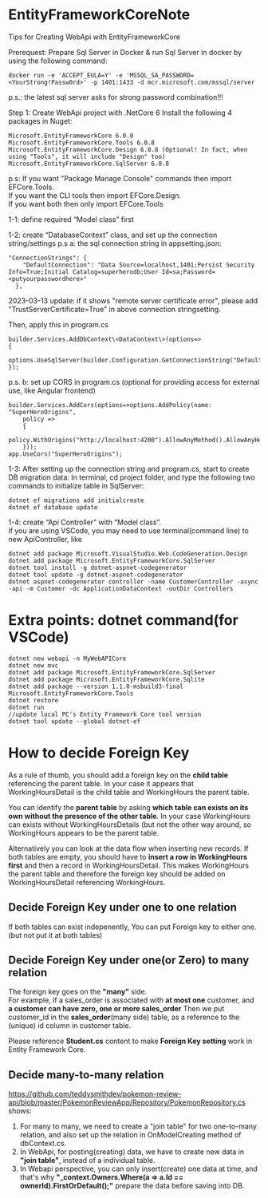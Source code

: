 # EntityFrameworkCoreNote
Tips for Creating WebApi with EntityFrameworkCore 

Prerequest: Prepare Sql Server in Docker & run Sql Server in docker by using the following command:    
```
docker run -e 'ACCEPT_EULA=Y' -e 'MSSQL_SA_PASSWORD=<YourStrong!Passw0rd>' -p 1401:1433 -d mcr.microsoft.com/mssql/server
```
p.s.: the latest sql server asks for strong password combination!!! 

Step 1: Create WebApi project with .NetCore 6 
Install the following 4 packages in Nuget: 
```
Microsoft.EntityFrameworkCore 6.0.8 
Microsoft.EntityFrameworkCore.Tools 6.0.8 
Microsoft.EntityFrameworkCore.Design 6.0.8 (Optional! In fact, when using "Tools", it will include "Design" too)
Microsoft.EntityFrameworkCore.SqlServer 6.0.8 
```
p.s: If you want "Package Manage Console" commands then import EFCore.Tools.    
If you want the CLI tools then import EFCore.Design.    
If you want both then only import EFCore.Tools    

1-1: define required “Model class” first 

1-2: create “DatabaseContext” class, and set up the connection string/settings 
p.s a: the sql connection string in appsetting.json:
```
"ConnectionStrings": { 
    "DefaultConnection": "Data Source=localhost,1401;Persist Security Info=True;Initial Catalog=superherodb;User Id=sa;Password=<putyourpasswordhere>" 
  }, 
```
2023-03-13 update:
if it shows "remote server certificate error", please add "TrustServerCertificate=True" in above connection stringsetting.
 

Then, apply this in program.cs
```
builder.Services.AddDbContext\<DataContext\>(options=> 
{ 
    options.UseSqlServer(builder.Configuration.GetConnectionString("DefaultConnection")); 
}); 
```
p.s. b: set up CORS in program.cs (optional for providing access for external use, like Angular frontend)
```
builder.Services.AddCors(options=>options.AddPolicy(name: "SuperHeroOrigins", 
    policy => 
    { 
        policy.WithOrigins("http://localhost:4200").AllowAnyMethod().AllowAnyHeader(); 
    })); 
app.UseCors("SuperHeroOrigins"); 
```

1-3:
After setting up the connection string and program.cs, start to create DB migration data:
In terminal, cd project folder, and type the following two commands to initialize table in SqlServer:
```
dotnet ef migrations add initialcreate
dotnet ef database update 
```

1-4: create “Api Controller” with “Model class”.    
if you are using VSCode, you may need to use terminal(command line) to new ApiController, like
```
dotnet add package Microsoft.VisualStudio.Web.CodeGeneration.Design
dotnet add package Microsoft.EntityFrameworkCore.SqlServer
dotnet tool install -g dotnet-aspnet-codegenerator
dotnet tool update -g dotnet-aspnet-codegenerator
dotnet aspnet-codegenerator controller -name CustomerController -async -api -m Customer -dc ApplicationDataContext -outDir Controllers
```


# Extra points: dotnet command(for VSCode)
```
dotnet new webapi -n MyWebAPICore
dotnet new mvc  
dotnet add package Microsoft.EntityFrameworkCore.SqlServer
dotnet add package Microsoft.EntityFrameworkCore.Sqlite
dotnet add package --version 1.1.0-msbuild3-final Microsoft.EntityFrameworkCore.Tools 
dotnet restore      
dotnet run
//update local PC's Entity Framework Core tool version
dotnet tool update --global dotnet-ef
```
#  How to decide Foreign Key    
As a rule of thumb, you should add a foreign key on the **child table** referencing the parent table. In your case it appears that WorkingHoursDetail is the child table and WorkingHours the parent table.

You can identify the **parent table** by asking **which table can exists on its own without the presence of the other table**. In your case WorkingHours can exists without WorkingHoursDetails (but not the other way around, so WorkingHours appears to be the parent table.

Alternatively you can look at the data flow when inserting new records. If both tables are empty, you should have to **insert a row in WorkingHours first** and then a record in WorkingHoursDetail. This makes WorkingHours the parent table and therefore the foreign key should be added on WorkingHoursDetail referencing WorkingHours.
## Decide Foreign Key under one to one relation   
If both tables can exist indepenently, You can put Foreign key to either one.(but not put it at both tables)    
## Decide Foreign Key under one(or Zero) to many relation    
The foreign key goes on the **"many"** side.    
For example, if a sales_order is associated with **at most one** customer, and **a customer can have zero, one or more sales_order**
Then we put customer_id in the **sales_order**(many side) table, as a reference to the (unique) id column in customer table.    

Please reference **Student.cs** content to make **Foreign Key setting** work in Entity Framework Core.
## Decide many-to-many relation
https://github.com/teddysmithdev/pokemon-review-api/blob/master/PokemonReviewApp/Repository/PokemonRepository.cs shows:    
1.  For many to many, we need to create a "join table" for two one-to-many relation, and also set up the relation in OnModelCreating method of dbContext.cs.
2.  In WebApi, for posting(creating) data, we have to create new data in **"join table"**, instead of a individual table.
3.  In Webapi perspective, you can only insert(create) one data at time, and that's why **"_context.Owners.Where(a => a.Id == ownerId).FirstOrDefault();"** prepare the data before saving into DB.
